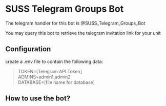 # SUSS Telegram Groups Bot

The telegram handler for this bot is @SUSS_Telegram_Groups_Bot

You may query this bot to retrieve the telegram invitation link for your unit

## Configuration

create a .env file to contain the following data:

> TOKEN=[Telegram API Token]  
> ADMINS=admin1,admin2  
> DATABASE=[file name for database]  

## How to use the bot?

